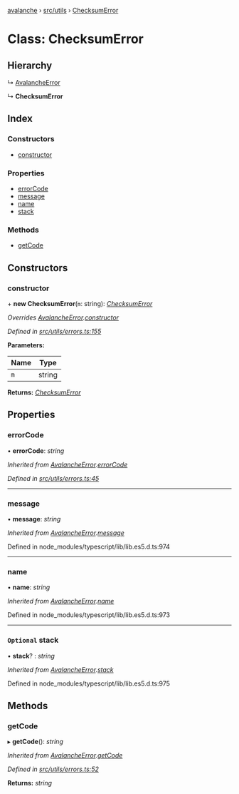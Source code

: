 [avalanche](../README.md) › [src/utils](../modules/src_utils.md) › [ChecksumError](src_utils.checksumerror.md)

# Class: ChecksumError

## Hierarchy

  ↳ [AvalancheError](src_utils.avalancheerror.md)

  ↳ **ChecksumError**

## Index

### Constructors

* [constructor](src_utils.checksumerror.md#constructor)

### Properties

* [errorCode](src_utils.checksumerror.md#errorcode)
* [message](src_utils.checksumerror.md#message)
* [name](src_utils.checksumerror.md#name)
* [stack](src_utils.checksumerror.md#optional-stack)

### Methods

* [getCode](src_utils.checksumerror.md#getcode)

## Constructors

###  constructor

\+ **new ChecksumError**(`m`: string): *[ChecksumError](src_utils.checksumerror.md)*

*Overrides [AvalancheError](src_utils.avalancheerror.md).[constructor](src_utils.avalancheerror.md#constructor)*

*Defined in [src/utils/errors.ts:155](https://github.com/ava-labs/avalanchejs/blob/82de5d8/src/utils/errors.ts#L155)*

**Parameters:**

Name | Type |
------ | ------ |
`m` | string |

**Returns:** *[ChecksumError](src_utils.checksumerror.md)*

## Properties

###  errorCode

• **errorCode**: *string*

*Inherited from [AvalancheError](src_utils.avalancheerror.md).[errorCode](src_utils.avalancheerror.md#errorcode)*

*Defined in [src/utils/errors.ts:45](https://github.com/ava-labs/avalanchejs/blob/82de5d8/src/utils/errors.ts#L45)*

___

###  message

• **message**: *string*

*Inherited from [AvalancheError](src_utils.avalancheerror.md).[message](src_utils.avalancheerror.md#message)*

Defined in node_modules/typescript/lib/lib.es5.d.ts:974

___

###  name

• **name**: *string*

*Inherited from [AvalancheError](src_utils.avalancheerror.md).[name](src_utils.avalancheerror.md#name)*

Defined in node_modules/typescript/lib/lib.es5.d.ts:973

___

### `Optional` stack

• **stack**? : *string*

*Inherited from [AvalancheError](src_utils.avalancheerror.md).[stack](src_utils.avalancheerror.md#optional-stack)*

Defined in node_modules/typescript/lib/lib.es5.d.ts:975

## Methods

###  getCode

▸ **getCode**(): *string*

*Inherited from [AvalancheError](src_utils.avalancheerror.md).[getCode](src_utils.avalancheerror.md#getcode)*

*Defined in [src/utils/errors.ts:52](https://github.com/ava-labs/avalanchejs/blob/82de5d8/src/utils/errors.ts#L52)*

**Returns:** *string*
